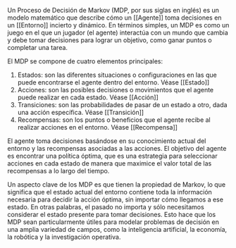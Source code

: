 Un Proceso de Decisión de Markov (MDP, por sus siglas en inglés) es un modelo matemático que describe cómo un [[Agente]] toma decisiones en un [[Entorno]] incierto y dinámico. En términos simples, un MDP es como un juego en el que un jugador (el agente) interactúa con un mundo que cambia y debe tomar decisiones para lograr un objetivo, como ganar puntos o completar una tarea.

El MDP se compone de cuatro elementos principales:

1.  Estados: son las diferentes situaciones o configuraciones en las que puede encontrarse el agente dentro del entorno. Véase [[Estado]]
2.  Acciones: son las posibles decisiones o movimientos que el agente puede realizar en cada estado. Véase [[Acción]]
3.  Transiciones: son las probabilidades de pasar de un estado a otro, dada una acción específica. Véase [[Transición]]
4.  Recompensas: son los puntos o beneficios que el agente recibe al realizar acciones en el entorno. Véase [[Recompensa]]

El agente toma decisiones basándose en su conocimiento actual del entorno y las recompensas asociadas a las acciones. El objetivo del agente es encontrar una política óptima, que es una estrategia para seleccionar acciones en cada estado de manera que maximice el valor total de las recompensas a lo largo del tiempo.

Un aspecto clave de los MDP es que tienen la propiedad de Markov, lo que significa que el estado actual del entorno contiene toda la información necesaria para decidir la acción óptima, sin importar cómo llegamos a ese estado. En otras palabras, el pasado no importa y sólo necesitamos considerar el estado presente para tomar decisiones. Esto hace que los MDP sean particularmente útiles para modelar problemas de decisión en una amplia variedad de campos, como la inteligencia artificial, la economía, la robótica y la investigación operativa.